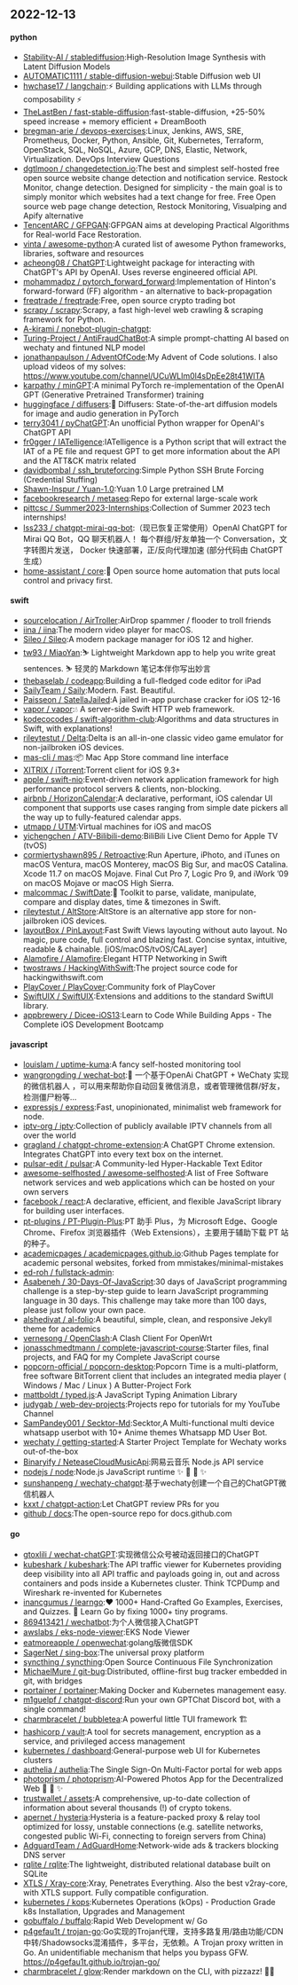 ## 2022-12-13

#### python
* [Stability-AI / stablediffusion](https://github.com/Stability-AI/stablediffusion):High-Resolution Image Synthesis with Latent Diffusion Models
* [AUTOMATIC1111 / stable-diffusion-webui](https://github.com/AUTOMATIC1111/stable-diffusion-webui):Stable Diffusion web UI
* [hwchase17 / langchain](https://github.com/hwchase17/langchain):⚡
Building applications with LLMs through composability
⚡
* [TheLastBen / fast-stable-diffusion](https://github.com/TheLastBen/fast-stable-diffusion):fast-stable-diffusion, +25-50% speed increase + memory efficient + DreamBooth
* [bregman-arie / devops-exercises](https://github.com/bregman-arie/devops-exercises):Linux, Jenkins, AWS, SRE, Prometheus, Docker, Python, Ansible, Git, Kubernetes, Terraform, OpenStack, SQL, NoSQL, Azure, GCP, DNS, Elastic, Network, Virtualization. DevOps Interview Questions
* [dgtlmoon / changedetection.io](https://github.com/dgtlmoon/changedetection.io):The best and simplest self-hosted free open source website change detection and notification service. Restock Monitor, change detection. Designed for simplicity - the main goal is to simply monitor which websites had a text change for free. Free Open source web page change detection, Restock Monitoring, Visualping and Apify alternative
* [TencentARC / GFPGAN](https://github.com/TencentARC/GFPGAN):GFPGAN aims at developing Practical Algorithms for Real-world Face Restoration.
* [vinta / awesome-python](https://github.com/vinta/awesome-python):A curated list of awesome Python frameworks, libraries, software and resources
* [acheong08 / ChatGPT](https://github.com/acheong08/ChatGPT):Lightweight package for interacting with ChatGPT's API by OpenAI. Uses reverse engineered official API.
* [mohammadpz / pytorch_forward_forward](https://github.com/mohammadpz/pytorch_forward_forward):Implementation of Hinton's forward-forward (FF) algorithm - an alternative to back-propagation
* [freqtrade / freqtrade](https://github.com/freqtrade/freqtrade):Free, open source crypto trading bot
* [scrapy / scrapy](https://github.com/scrapy/scrapy):Scrapy, a fast high-level web crawling & scraping framework for Python.
* [A-kirami / nonebot-plugin-chatgpt](https://github.com/A-kirami/nonebot-plugin-chatgpt):
* [Turing-Project / AntiFraudChatBot](https://github.com/Turing-Project/AntiFraudChatBot):A simple prompt-chatting AI based on wechaty and fintuned NLP model
* [jonathanpaulson / AdventOfCode](https://github.com/jonathanpaulson/AdventOfCode):My Advent of Code solutions. I also upload videos of my solves: https://www.youtube.com/channel/UCuWLIm0l4sDpEe28t41WITA
* [karpathy / minGPT](https://github.com/karpathy/minGPT):A minimal PyTorch re-implementation of the OpenAI GPT (Generative Pretrained Transformer) training
* [huggingface / diffusers](https://github.com/huggingface/diffusers):🤗
Diffusers: State-of-the-art diffusion models for image and audio generation in PyTorch
* [terry3041 / pyChatGPT](https://github.com/terry3041/pyChatGPT):An unofficial Python wrapper for OpenAI's ChatGPT API
* [fr0gger / IATelligence](https://github.com/fr0gger/IATelligence):IATelligence is a Python script that will extract the IAT of a PE file and request GPT to get more information about the API and the ATT&CK matrix related
* [davidbombal / ssh_bruteforcing](https://github.com/davidbombal/ssh_bruteforcing):Simple Python SSH Brute Forcing (Credential Stuffing)
* [Shawn-Inspur / Yuan-1.0](https://github.com/Shawn-Inspur/Yuan-1.0):Yuan 1.0 Large pretrained LM
* [facebookresearch / metaseq](https://github.com/facebookresearch/metaseq):Repo for external large-scale work
* [pittcsc / Summer2023-Internships](https://github.com/pittcsc/Summer2023-Internships):Collection of Summer 2023 tech internships!
* [lss233 / chatgpt-mirai-qq-bot](https://github.com/lss233/chatgpt-mirai-qq-bot):（现已恢复正常使用）OpenAI ChatGPT for Mirai QQ Bot，QQ 聊天机器人！ 每个群组/好友单独一个 Conversation，文字转图片发送， Docker 快速部署，正/反向代理加速 (部分代码由 ChatGPT 生成）
* [home-assistant / core](https://github.com/home-assistant/core):🏡
Open source home automation that puts local control and privacy first.

#### swift
* [sourcelocation / AirTroller](https://github.com/sourcelocation/AirTroller):AirDrop spammer / flooder to troll friends
* [iina / iina](https://github.com/iina/iina):The modern video player for macOS.
* [Sileo / Sileo](https://github.com/Sileo/Sileo):A modern package manager for iOS 12 and higher.
* [tw93 / MiaoYan](https://github.com/tw93/MiaoYan):⛷
Lightweight Markdown app to help you write great sentences.
⛷
轻灵的 Markdown 笔记本伴你写出妙言
* [thebaselab / codeapp](https://github.com/thebaselab/codeapp):Building a full-fledged code editor for iPad
* [SailyTeam / Saily](https://github.com/SailyTeam/Saily):Modern. Fast. Beautiful.
* [Paisseon / SatellaJailed](https://github.com/Paisseon/SatellaJailed):A jailed in-app purchase cracker for iOS 12-16
* [vapor / vapor](https://github.com/vapor/vapor):💧
A server-side Swift HTTP web framework.
* [kodecocodes / swift-algorithm-club](https://github.com/kodecocodes/swift-algorithm-club):Algorithms and data structures in Swift, with explanations!
* [rileytestut / Delta](https://github.com/rileytestut/Delta):Delta is an all-in-one classic video game emulator for non-jailbroken iOS devices.
* [mas-cli / mas](https://github.com/mas-cli/mas):📦
Mac App Store command line interface
* [XITRIX / iTorrent](https://github.com/XITRIX/iTorrent):Torrent client for iOS 9.3+
* [apple / swift-nio](https://github.com/apple/swift-nio):Event-driven network application framework for high performance protocol servers & clients, non-blocking.
* [airbnb / HorizonCalendar](https://github.com/airbnb/HorizonCalendar):A declarative, performant, iOS calendar UI component that supports use cases ranging from simple date pickers all the way up to fully-featured calendar apps.
* [utmapp / UTM](https://github.com/utmapp/UTM):Virtual machines for iOS and macOS
* [yichengchen / ATV-Bilibili-demo](https://github.com/yichengchen/ATV-Bilibili-demo):BiliBili Live Client Demo for Apple TV (tvOS)
* [cormiertyshawn895 / Retroactive](https://github.com/cormiertyshawn895/Retroactive):Run Aperture, iPhoto, and iTunes on macOS Ventura, macOS Monterey, macOS Big Sur, and macOS Catalina. Xcode 11.7 on macOS Mojave. Final Cut Pro 7, Logic Pro 9, and iWork ’09 on macOS Mojave or macOS High Sierra.
* [malcommac / SwiftDate](https://github.com/malcommac/SwiftDate):🐔
Toolkit to parse, validate, manipulate, compare and display dates, time & timezones in Swift.
* [rileytestut / AltStore](https://github.com/rileytestut/AltStore):AltStore is an alternative app store for non-jailbroken iOS devices.
* [layoutBox / PinLayout](https://github.com/layoutBox/PinLayout):Fast Swift Views layouting without auto layout. No magic, pure code, full control and blazing fast. Concise syntax, intuitive, readable & chainable. [iOS/macOS/tvOS/CALayer]
* [Alamofire / Alamofire](https://github.com/Alamofire/Alamofire):Elegant HTTP Networking in Swift
* [twostraws / HackingWithSwift](https://github.com/twostraws/HackingWithSwift):The project source code for hackingwithswift.com
* [PlayCover / PlayCover](https://github.com/PlayCover/PlayCover):Community fork of PlayCover
* [SwiftUIX / SwiftUIX](https://github.com/SwiftUIX/SwiftUIX):Extensions and additions to the standard SwiftUI library.
* [appbrewery / Dicee-iOS13](https://github.com/appbrewery/Dicee-iOS13):Learn to Code While Building Apps - The Complete iOS Development Bootcamp

#### javascript
* [louislam / uptime-kuma](https://github.com/louislam/uptime-kuma):A fancy self-hosted monitoring tool
* [wangrongding / wechat-bot](https://github.com/wangrongding/wechat-bot):🤖
一个基于OpenAi ChatGPT + WeChaty 实现的微信机器人 ，可以用来帮助你自动回复微信消息，或者管理微信群/好友，检测僵尸粉等...
* [expressjs / express](https://github.com/expressjs/express):Fast, unopinionated, minimalist web framework for node.
* [iptv-org / iptv](https://github.com/iptv-org/iptv):Collection of publicly available IPTV channels from all over the world
* [gragland / chatgpt-chrome-extension](https://github.com/gragland/chatgpt-chrome-extension):A ChatGPT Chrome extension. Integrates ChatGPT into every text box on the internet.
* [pulsar-edit / pulsar](https://github.com/pulsar-edit/pulsar):A Community-led Hyper-Hackable Text Editor
* [awesome-selfhosted / awesome-selfhosted](https://github.com/awesome-selfhosted/awesome-selfhosted):A list of Free Software network services and web applications which can be hosted on your own servers
* [facebook / react](https://github.com/facebook/react):A declarative, efficient, and flexible JavaScript library for building user interfaces.
* [pt-plugins / PT-Plugin-Plus](https://github.com/pt-plugins/PT-Plugin-Plus):PT 助手 Plus，为 Microsoft Edge、Google Chrome、Firefox 浏览器插件（Web Extensions），主要用于辅助下载 PT 站的种子。
* [academicpages / academicpages.github.io](https://github.com/academicpages/academicpages.github.io):Github Pages template for academic personal websites, forked from mmistakes/minimal-mistakes
* [ed-roh / fullstack-admin](https://github.com/ed-roh/fullstack-admin):
* [Asabeneh / 30-Days-Of-JavaScript](https://github.com/Asabeneh/30-Days-Of-JavaScript):30 days of JavaScript programming challenge is a step-by-step guide to learn JavaScript programming language in 30 days. This challenge may take more than 100 days, please just follow your own pace.
* [alshedivat / al-folio](https://github.com/alshedivat/al-folio):A beautiful, simple, clean, and responsive Jekyll theme for academics
* [vernesong / OpenClash](https://github.com/vernesong/OpenClash):A Clash Client For OpenWrt
* [jonasschmedtmann / complete-javascript-course](https://github.com/jonasschmedtmann/complete-javascript-course):Starter files, final projects, and FAQ for my Complete JavaScript course
* [popcorn-official / popcorn-desktop](https://github.com/popcorn-official/popcorn-desktop):Popcorn Time is a multi-platform, free software BitTorrent client that includes an integrated media player ( Windows / Mac / Linux ) A Butter-Project Fork
* [mattboldt / typed.js](https://github.com/mattboldt/typed.js):A JavaScript Typing Animation Library
* [judygab / web-dev-projects](https://github.com/judygab/web-dev-projects):Projects repo for tutorials for my YouTube Channel
* [SamPandey001 / Secktor-Md](https://github.com/SamPandey001/Secktor-Md):Secktor,A Multi-functional multi device whatsapp userbot with 10+ Anime themes Whatsapp MD User Bot.
* [wechaty / getting-started](https://github.com/wechaty/getting-started):A Starter Project Template for Wechaty works out-of-the-box
* [Binaryify / NeteaseCloudMusicApi](https://github.com/Binaryify/NeteaseCloudMusicApi):网易云音乐 Node.js API service
* [nodejs / node](https://github.com/nodejs/node):Node.js JavaScript runtime
✨
🐢
🚀
✨
* [sunshanpeng / wechaty-chatgpt](https://github.com/sunshanpeng/wechaty-chatgpt):基于wechaty创建一个自己的ChatGPT微信机器人
* [kxxt / chatgpt-action](https://github.com/kxxt/chatgpt-action):Let ChatGPT review PRs for you
* [github / docs](https://github.com/github/docs):The open-source repo for docs.github.com

#### go
* [gtoxlili / wechat-chatGPT](https://github.com/gtoxlili/wechat-chatGPT):实现微信公众号被动返回接口的ChatGPT
* [kubeshark / kubeshark](https://github.com/kubeshark/kubeshark):The API traffic viewer for Kubernetes providing deep visibility into all API traffic and payloads going in, out and across containers and pods inside a Kubernetes cluster. Think TCPDump and Wireshark re-invented for Kubernetes
* [inancgumus / learngo](https://github.com/inancgumus/learngo):❤️
1000+ Hand-Crafted Go Examples, Exercises, and Quizzes.
🚀
Learn Go by fixing 1000+ tiny programs.
* [869413421 / wechatbot](https://github.com/869413421/wechatbot):为个人微信接入ChatGPT
* [awslabs / eks-node-viewer](https://github.com/awslabs/eks-node-viewer):EKS Node Viewer
* [eatmoreapple / openwechat](https://github.com/eatmoreapple/openwechat):golang版微信SDK
* [SagerNet / sing-box](https://github.com/SagerNet/sing-box):The universal proxy platform
* [syncthing / syncthing](https://github.com/syncthing/syncthing):Open Source Continuous File Synchronization
* [MichaelMure / git-bug](https://github.com/MichaelMure/git-bug):Distributed, offline-first bug tracker embedded in git, with bridges
* [portainer / portainer](https://github.com/portainer/portainer):Making Docker and Kubernetes management easy.
* [m1guelpf / chatgpt-discord](https://github.com/m1guelpf/chatgpt-discord):Run your own GPTChat Discord bot, with a single command!
* [charmbracelet / bubbletea](https://github.com/charmbracelet/bubbletea):A powerful little TUI framework
🏗
* [hashicorp / vault](https://github.com/hashicorp/vault):A tool for secrets management, encryption as a service, and privileged access management
* [kubernetes / dashboard](https://github.com/kubernetes/dashboard):General-purpose web UI for Kubernetes clusters
* [authelia / authelia](https://github.com/authelia/authelia):The Single Sign-On Multi-Factor portal for web apps
* [photoprism / photoprism](https://github.com/photoprism/photoprism):AI-Powered Photos App for the Decentralized Web
🌈
💎
✨
* [trustwallet / assets](https://github.com/trustwallet/assets):A comprehensive, up-to-date collection of information about several thousands (!) of crypto tokens.
* [apernet / hysteria](https://github.com/apernet/hysteria):Hysteria is a feature-packed proxy & relay tool optimized for lossy, unstable connections (e.g. satellite networks, congested public Wi-Fi, connecting to foreign servers from China)
* [AdguardTeam / AdGuardHome](https://github.com/AdguardTeam/AdGuardHome):Network-wide ads & trackers blocking DNS server
* [rqlite / rqlite](https://github.com/rqlite/rqlite):The lightweight, distributed relational database built on SQLite
* [XTLS / Xray-core](https://github.com/XTLS/Xray-core):Xray, Penetrates Everything. Also the best v2ray-core, with XTLS support. Fully compatible configuration.
* [kubernetes / kops](https://github.com/kubernetes/kops):Kubernetes Operations (kOps) - Production Grade k8s Installation, Upgrades and Management
* [gobuffalo / buffalo](https://github.com/gobuffalo/buffalo):Rapid Web Development w/ Go
* [p4gefau1t / trojan-go](https://github.com/p4gefau1t/trojan-go):Go实现的Trojan代理，支持多路复用/路由功能/CDN中转/Shadowsocks混淆插件，多平台，无依赖。A Trojan proxy written in Go. An unidentifiable mechanism that helps you bypass GFW. https://p4gefau1t.github.io/trojan-go/
* [charmbracelet / glow](https://github.com/charmbracelet/glow):Render markdown on the CLI, with pizzazz! 💅🏻
